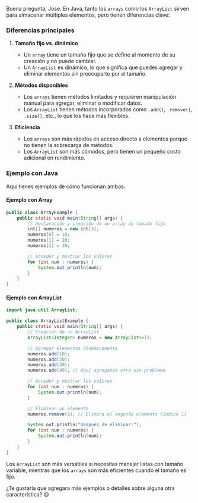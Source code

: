 Buena pregunta, Jose. En Java, tanto los `arrays` como los `ArrayList` sirven para almacenar múltiples elementos, pero tienen diferencias clave:

### **Diferencias principales**
1. **Tamaño fijo vs. dinámico**  
   - Un `array` tiene un tamaño fijo que se define al momento de su creación y no puede cambiar.
   - Un `ArrayList` es dinámico, lo que significa que puedes agregar y eliminar elementos sin preocuparte por el tamaño.

2. **Métodos disponibles**  
   - Los `arrays` tienen métodos limitados y requieren manipulación manual para agregar, eliminar o modificar datos.
   - Los `ArrayList` tienen métodos incorporados como `.add()`, `.remove()`, `.size()`, etc., lo que los hace más flexibles.

3. **Eficiencia**  
   - Los `arrays` son más rápidos en acceso directo a elementos porque no tienen la sobrecarga de métodos.
   - Los `ArrayList` son más cómodos, pero tienen un pequeño costo adicional en rendimiento.

### **Ejemplo con Java**
Aquí tienes ejemplos de cómo funcionan ambos:

#### **Ejemplo con Array**
```java
public class ArrayExample {
    public static void main(String[] args) {
        // Declaración y creación de un array de tamaño fijo
        int[] numeros = new int[3];
        numeros[0] = 10;
        numeros[1] = 20;
        numeros[2] = 30;

        // Acceder y mostrar los valores
        for (int num : numeros) {
            System.out.println(num);
        }
    }
}
```

#### **Ejemplo con ArrayList**
```java
import java.util.ArrayList;

public class ArrayListExample {
    public static void main(String[] args) {
        // Creación de un ArrayList
        ArrayList<Integer> numeros = new ArrayList<>();

        // Agregar elementos dinámicamente
        numeros.add(10);
        numeros.add(20);
        numeros.add(30);
        numeros.add(40); // Aquí agregamos otro sin problema

        // Acceder y mostrar los valores
        for (int num : numeros) {
            System.out.println(num);
        }

        // Eliminar un elemento
        numeros.remove(1); // Elimina el segundo elemento (índice 1)

        System.out.println("Después de eliminar:");
        for (int num : numeros) {
            System.out.println(num);
        }
    }
}
```

Los `ArrayList` son más versátiles si necesitas manejar listas con tamaño variable, mientras que los `arrays` son más eficientes cuando el tamaño es fijo.

¿Te gustaría que agregara más ejemplos o detalles sobre alguna otra característica? 😃
